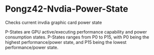 # Pongz42-Nvdia-Power-State
Checks current invdia graphic card power state

P-States are GPU active/executing performance capability and power consumption states. P-States ranges from P0 to P15, with P0 being the highest performance/power state, and P15 being the lowest performance/power state.
